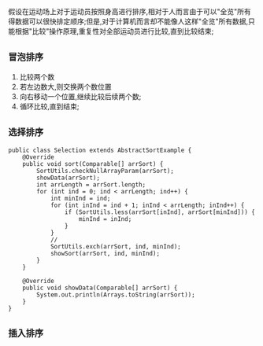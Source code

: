 假设在运动场上对于运动员按照身高进行排序,相对于人而言由于可以"全览"所有得数据可以很快排定顺序;但是,对于计算机而言却不能像人这样"全览"所有数据,只能根据"比较"操作原理,重复性对全部运动员进行比较,直到比较结束;

## `冒泡排序`

1. 比较两个数
2. 若左边数大,则交换两个数位置
3. 向右移动一个位置,继续比较后续两个数;
4. 循环比较,直到结束;

## `选择排序`

```Selection
public class Selection extends AbstractSortExample {
    @Override
    public void sort(Comparable[] arrSort) {
        SortUtils.checkNullArrayParam(arrSort);
        showData(arrSort);
        int arrLength = arrSort.length;
        for (int ind = 0; ind < arrLength; ind++) {
            int minInd = ind;
            for (int inInd = ind + 1; inInd < arrLength; inInd++) {
                if (SortUtils.less(arrSort[inInd], arrSort[minInd])) {
                    minInd = inInd;
                }
            }
            //
            SortUtils.exch(arrSort, ind, minInd);
            showSort(arrSort, ind, minInd);
        }
    }

    @Override
    public void showData(Comparable[] arrSort) {
        System.out.println(Arrays.toString(arrSort));
    }
}
```

## `插入排序`